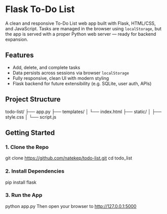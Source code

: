 # Flask To-Do List
A clean and responsive To-Do List web app built with Flask, HTML/CSS, and JavaScript. Tasks are managed in the browser using `localStorage`, but the app is served with a proper Python web server — ready for backend expansion.

## Features

- Add, delete, and complete tasks
- Data persists across sessions via browser `localStorage`
- Fully responsive, clean UI with modern styling
- Flask backend for future extensibility (e.g. SQLite, user auth, APIs)

## Project Structure

todo-list/
├── app.py
├── templates/
│ └── index.html
├── static/
│ ├── style.css
│ └── script.js

## Getting Started

### 1. Clone the Repo
git clone https://github.com/natekep/todo-list.git
cd todo_list

### 2. Install Dependencies
pip install flask

### 3. Run the App
python app.py
Then open your browser to http://127.0.0.1:5000